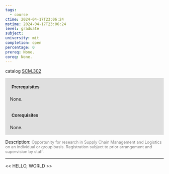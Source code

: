 ```yaml
---
tags:
  - course
ctime: 2024-04-17T23:06:24
mstime: 2024-04-17T23:06:24
level: graduate
subject: 
university: mit
completion: open
percentage: 0
prereq: None.
coreq: None.
---
```


catalog [SCM.302](http://student.mit.edu/catalog/mSCMa.html#SCM.302)

<span style="display: block; padding: 15px; background-color: rgb(100, 100, 100, 0.2);"><font id="m_prereq4258_0" style="display: block; font-family: Arial, sans-serif; font-weight: bold; padding: 5px">Prerequisites</font><br><span id="prereq4258_0">None.</span></span>
<span style="display: block; padding: 15px; background-color: rgb(100, 100, 100, 0.2);"><font id="m_coreq4258_0" style="display: block; font-family: Arial, sans-serif; font-weight: bold; padding: 5px">Corequisites</font><br><span id="coreq4258_0">None.</span></span>

<font style="">Description:</font>
<font style="color: grey; font-size: 0.8rem;">Opportunity for research in Supply Chain Management and Logistics on an individual or group basis. Registration subject to prior arrangement and supervision by staff.</font>



---

<< HELLO, WORLD >>
